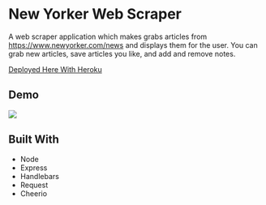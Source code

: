 # New Yorker Web Scraper
A web scraper application which makes grabs articles from https://www.newyorker.com/news and displays them for the user. You can grab new articles, save articles you like, and add and remove notes.  

[Deployed Here With Heroku](https://still-brook-76552.herokuapp.com/)

## Demo
![](./NewYorkerScraper.gif)

## Built With
* Node
* Express
* Handlebars
* Request
* Cheerio

